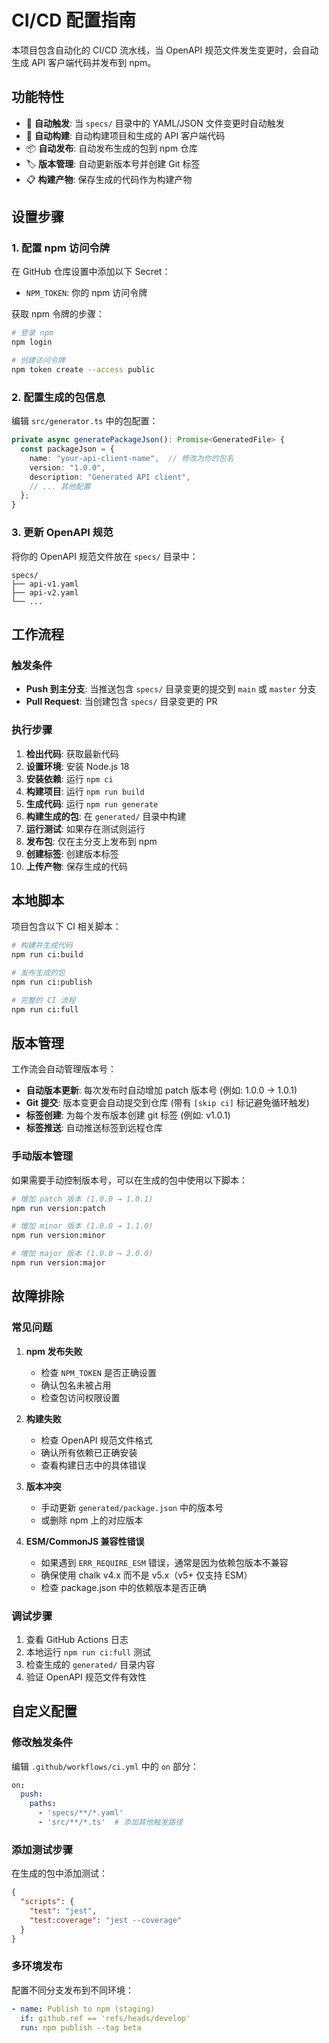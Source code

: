 # CI/CD 配置指南

本项目包含自动化的 CI/CD 流水线，当 OpenAPI 规范文件发生变更时，会自动生成 API 客户端代码并发布到 npm。

## 功能特性

- 🚀 **自动触发**: 当 `specs/` 目录中的 YAML/JSON 文件变更时自动触发
- 🔨 **自动构建**: 自动构建项目和生成的 API 客户端代码
- 📦 **自动发布**: 自动发布生成的包到 npm 仓库
- 🏷️ **版本管理**: 自动更新版本号并创建 Git 标签
- 📋 **构建产物**: 保存生成的代码作为构建产物

## 设置步骤

### 1. 配置 npm 访问令牌

在 GitHub 仓库设置中添加以下 Secret：

- `NPM_TOKEN`: 你的 npm 访问令牌

获取 npm 令牌的步骤：
```bash
# 登录 npm
npm login

# 创建访问令牌
npm token create --access public
```

### 2. 配置生成的包信息

编辑 `src/generator.ts` 中的包配置：

```typescript
private async generatePackageJson(): Promise<GeneratedFile> {
  const packageJson = {
    name: "your-api-client-name",  // 修改为你的包名
    version: "1.0.0",
    description: "Generated API client",
    // ... 其他配置
  };
}
```

### 3. 更新 OpenAPI 规范

将你的 OpenAPI 规范文件放在 `specs/` 目录中：

```
specs/
├── api-v1.yaml
├── api-v2.yaml
└── ...
```

## 工作流程

### 触发条件

- **Push 到主分支**: 当推送包含 `specs/` 目录变更的提交到 `main` 或 `master` 分支
- **Pull Request**: 当创建包含 `specs/` 目录变更的 PR

### 执行步骤

1. **检出代码**: 获取最新代码
2. **设置环境**: 安装 Node.js 18
3. **安装依赖**: 运行 `npm ci`
4. **构建项目**: 运行 `npm run build`
5. **生成代码**: 运行 `npm run generate`
6. **构建生成的包**: 在 `generated/` 目录中构建
7. **运行测试**: 如果存在测试则运行
8. **发布包**: 仅在主分支上发布到 npm
9. **创建标签**: 创建版本标签
10. **上传产物**: 保存生成的代码

## 本地脚本

项目包含以下 CI 相关脚本：

```bash
# 构建并生成代码
npm run ci:build

# 发布生成的包
npm run ci:publish

# 完整的 CI 流程
npm run ci:full
```

## 版本管理

工作流会自动管理版本号：
- **自动版本更新**: 每次发布时自动增加 patch 版本号 (例如: 1.0.0 → 1.0.1)
- **Git 提交**: 版本变更会自动提交到仓库 (带有 `[skip ci]` 标记避免循环触发)
- **标签创建**: 为每个发布版本创建 git 标签 (例如: v1.0.1)
- **标签推送**: 自动推送标签到远程仓库

### 手动版本管理

如果需要手动控制版本号，可以在生成的包中使用以下脚本：
```bash
# 增加 patch 版本 (1.0.0 → 1.0.1)
npm run version:patch

# 增加 minor 版本 (1.0.0 → 1.1.0)
npm run version:minor

# 增加 major 版本 (1.0.0 → 2.0.0)
npm run version:major
```

## 故障排除

### 常见问题

1. **npm 发布失败**
   - 检查 `NPM_TOKEN` 是否正确设置
   - 确认包名未被占用
   - 检查包访问权限设置

2. **构建失败**
   - 检查 OpenAPI 规范文件格式
   - 确认所有依赖已正确安装
   - 查看构建日志中的具体错误

3. **版本冲突**
   - 手动更新 `generated/package.json` 中的版本号
   - 或删除 npm 上的对应版本

4. **ESM/CommonJS 兼容性错误**
   - 如果遇到 `ERR_REQUIRE_ESM` 错误，通常是因为依赖包版本不兼容
   - 确保使用 chalk v4.x 而不是 v5.x（v5+ 仅支持 ESM）
   - 检查 package.json 中的依赖版本是否正确

### 调试步骤

1. 查看 GitHub Actions 日志
2. 本地运行 `npm run ci:full` 测试
3. 检查生成的 `generated/` 目录内容
4. 验证 OpenAPI 规范文件有效性

## 自定义配置

### 修改触发条件

编辑 `.github/workflows/ci.yml` 中的 `on` 部分：

```yaml
on:
  push:
    paths:
      - 'specs/**/*.yaml'
      - 'src/**/*.ts'  # 添加其他触发路径
```

### 添加测试步骤

在生成的包中添加测试：

```json
{
  "scripts": {
    "test": "jest",
    "test:coverage": "jest --coverage"
  }
}
```

### 多环境发布

配置不同分支发布到不同环境：

```yaml
- name: Publish to npm (staging)
  if: github.ref == 'refs/heads/develop'
  run: npm publish --tag beta
```